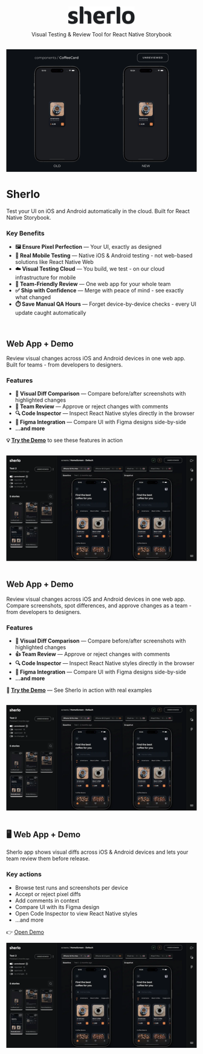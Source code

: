 <br />

<p align="center">
  <a href="https://sherlo.io/">
    <picture>
      <source media="(prefers-color-scheme: dark) and (max-width: 480px)" srcset="./assets/logo-dark.svg" width="140">
      <source media="(prefers-color-scheme: dark)" srcset="./assets/logo-dark.svg" width="176">
      <source media="(max-width: 480px)" srcset="./assets/logo-light.svg" width="140">
      <img src="./assets/logo-light.svg" alt="Sherlo logo" width="176" />
    </picture>
  </a>
</p>

<p align="center">Visual Testing & Review Tool for React Native Storybook</p>

<br />

<!-- TODO: ogarnac gif pod mobile -->
<div align="center">
  <img src="./assets/sherlo.gif" alt="Sherlo visual testing tool demo showing UI comparison and review workflow" width="780" />
</div>

# Sherlo

Test your UI on iOS and Android automatically in the cloud. Built for React Native Storybook.

### Key Benefits

- **🖼️ Ensure Pixel Perfection** — Your UI, exactly as designed
- **📱 Real Mobile Testing** — Native iOS & Android testing - not web-based solutions like React Native Web
- **☁️ Visual Testing Cloud** — You build, we test - on our cloud infrastructure for mobile
- **🤝 Team-Friendly Review** — One web app for your whole team
- **✅ Ship with Confidence** — Merge with peace of mind - see exactly what changed
- **⏱️ Save Manual QA Hours** — Forget device-by-device checks - every UI update caught automatically

<br />

## Web App + Demo

Review visual changes across iOS and Android devices in one web app. Built for teams - from developers to designers.

### Features

- **📸 Visual Diff Comparison** — Compare before/after screenshots with highlighted changes
- **💬 Team Review** — Approve or reject changes with comments
- **🔍 Code Inspector** — Inspect React Native styles directly in the browser
- **🎨 Figma Integration** — Compare UI with Figma designs side-by-side
- **…and more**

**💡 [Try the Demo](https://app.sherlo.io/demo)** to see these features in action

<br />

<!-- TODO: opakowac w frame z "przegladarki" jak na LP -->
<div align="center">
  <img src="./assets/app.webp" alt="Sherlo – podgląd aplikacji" />
</div>

<br />

## Web App + Demo

Review visual changes across iOS and Android devices in one web app. Compare screenshots, spot differences, and approve changes as a team - from developers to designers.

### Features

- **📸 Visual Diff Comparison** — Compare before/after screenshots with highlighted changes
- **👍 Team Review** — Approve or reject changes with comments
- **🔍 Code Inspector** — Inspect React Native styles directly in the browser
- **🎨 Figma Integration** — Compare UI with Figma designs side-by-side
- **…and more**

**🚀 [Try the Demo](https://app.sherlo.io/demo)** — See Sherlo in action with real examples

<br />

<!-- TODO: opakowac w frame z "przegladarki" jak na LP -->
<div align="center">
  <img src="./assets/app.webp" alt="Sherlo – podgląd aplikacji" />
</div>

<br />

## 🖥️ Web App + Demo

Sherlo app shows visual diffs across iOS & Android devices and lets your team review them before release.

### Key actions

- Browse test runs and screenshots per device
- Accept or reject pixel diffs
- Add comments in context
- Compare UI with its Figma design
- Open Code Inspector to view React Native styles
- …and more

👉 [Open Demo](https://app.sherlo.io/demo)

<!-- TODO: opakowac w frame z "przegladarki" jak na LP -->
<div align="center">
  <img src="./assets/app.webp" alt="Sherlo – podgląd aplikacji" />
</div>
